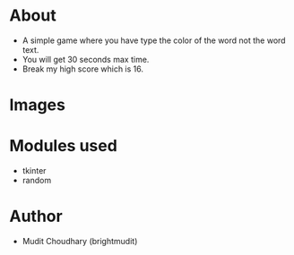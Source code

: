 # About
- A simple game where you have type the color of the word not the word text.
- You will get 30 seconds max time.
- Break my high score which is 16.

# Images


# Modules used
- tkinter
- random

# Author
- Mudit Choudhary (brightmudit)